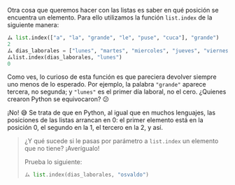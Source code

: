 Otra cosa que queremos hacer con las listas es saber en qué posición se encuentra un elemento. Para ello utilizamos la función `list.index` de la siguiente manera:

```python
ム list.index(["a", "la", "grande", "le", "puse", "cuca"], "grande")
2
ム dias_laborales = ["lunes", "martes", "miercoles", "jueves", "viernes"]
ムlist.index(dias_laborales, "lunes")
0
```

Como ves, lo curioso de esta función es que pareciera devolver siempre uno menos de lo esperado. Por ejemplo, la palabra `"grande"` aparece tercera, no segunda; y `"lunes"` es el primer día laboral, no el cero. ¿Quienes crearon Python se equivocaron? :confused:

¡No! :sweat_smile: Se trata de que en Python, al igual que en muchos lenguajes, las posiciones de las listas arrancan en 0: el primer elemento está en la posición 0, el segundo en la 1, el tercero en la 2, y así.

> ¿Y qué sucede si le pasas por parámetro a `list.index` un elemento que no tiene? ¡Averígualo!
>
> Prueba lo siguiente:
>
> ```python
> ム list.index(dias_laborales, "osvaldo")
> ```
